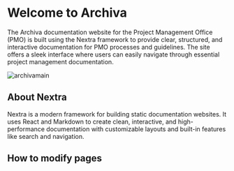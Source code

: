 # Welcome to Archiva

The Archiva documentation website for the Project Management Office (PMO) is built using the Nextra framework to provide clear, structured, and interactive documentation for PMO processes and guidelines. The site offers a sleek interface where users can easily navigate through essential project management documentation.

![archivamain](/archivamain.png)

## About Nextra

Nextra is a modern framework for building static documentation websites. It uses React and Markdown to create clean, interactive, and high-performance documentation with customizable layouts and built-in features like search and navigation.

## How to modify pages


